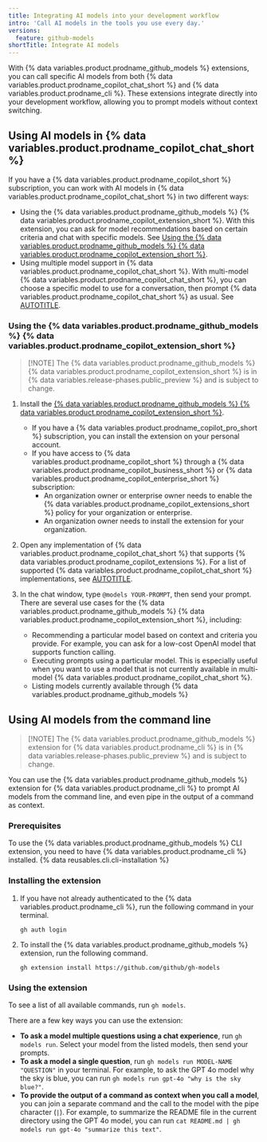 ```yaml
---
title: Integrating AI models into your development workflow
intro: 'Call AI models in the tools you use every day.'
versions:
  feature: github-models
shortTitle: Integrate AI models
---
```


With {% data variables.product.prodname_github_models %} extensions, you can call specific AI models from both {% data variables.product.prodname_copilot_chat_short %} and {% data variables.product.prodname_cli %}. These extensions integrate directly into your development workflow, allowing you to prompt models without context switching.

## Using AI models in {% data variables.product.prodname_copilot_chat_short %}

If you have a {% data variables.product.prodname_copilot_short %} subscription, you can work with AI models in {% data variables.product.prodname_copilot_chat_short %} in two different ways:
* Using the {% data variables.product.prodname_github_models %} {% data variables.product.prodname_copilot_extension_short %}. With this extension, you can ask for model recommendations based on certain criteria and chat with specific models. See [Using the {% data variables.product.prodname_github_models %} {% data variables.product.prodname_copilot_extension_short %}](#using-the-github-models-copilot-extension).
* Using multiple model support in {% data variables.product.prodname_copilot_chat_short %}. With multi-model {% data variables.product.prodname_copilot_chat_short %}, you can choose a specific model to use for a conversation, then prompt {% data variables.product.prodname_copilot_chat_short %} as usual. See [AUTOTITLE](/copilot/using-github-copilot/ai-models/changing-the-ai-model-for-copilot-chat).

### Using the {% data variables.product.prodname_github_models %} {% data variables.product.prodname_copilot_extension_short %}

> [!NOTE] The {% data variables.product.prodname_github_models %} {% data variables.product.prodname_copilot_extension_short %} is in {% data variables.release-phases.public_preview %} and is subject to change.

1. Install the [{% data variables.product.prodname_github_models %} {% data variables.product.prodname_copilot_extension_short %}](https://github.com/marketplace/models-github).
     * If you have a {% data variables.product.prodname_copilot_pro_short %} subscription, you can install the extension on your personal account.
     * If you have access to {% data variables.product.prodname_copilot_short %} through a {% data variables.product.prodname_copilot_business_short %} or {% data variables.product.prodname_copilot_enterprise_short %} subscription:
       * An organization owner or enterprise owner needs to enable the {% data variables.product.prodname_copilot_extensions_short %} policy for your organization or enterprise.
       * An organization owner needs to install the extension for your organization.

1. Open any implementation of {% data variables.product.prodname_copilot_chat_short %} that supports {% data variables.product.prodname_copilot_extensions %}. For a list of supported {% data variables.product.prodname_copilot_chat_short %} implementations, see [AUTOTITLE](/copilot/using-github-copilot/using-extensions-to-integrate-external-tools-with-copilot-chat#supported-clients-and-ides).
1. In the chat window, type `@models YOUR-PROMPT`, then send your prompt. There are several use cases for the {% data variables.product.prodname_github_models %} {% data variables.product.prodname_copilot_extension_short %}, including:
    * Recommending a particular model based on context and criteria you provide. For example, you can ask for a low-cost OpenAI model that supports function calling.
    * Executing prompts using a particular model. This is especially useful when you want to use a model that is not currently available in multi-model {% data variables.product.prodname_copilot_chat_short %}.
    * Listing models currently available through {% data variables.product.prodname_github_models %}

## Using AI models from the command line

> [!NOTE] The {% data variables.product.prodname_github_models %} extension for {% data variables.product.prodname_cli %} is in {% data variables.release-phases.public_preview %} and is subject to change.

You can use the {% data variables.product.prodname_github_models %} extension for {% data variables.product.prodname_cli %} to prompt AI models from the command line, and even pipe in the output of a command as context.

### Prerequisites

To use the {% data variables.product.prodname_github_models %} CLI extension, you need to have {% data variables.product.prodname_cli %} installed. {% data reusables.cli.cli-installation %}

### Installing the extension

1. If you have not already authenticated to the {% data variables.product.prodname_cli %}, run the following command in your terminal.

   ```shell copy
   gh auth login
   ```

1. To install the {% data variables.product.prodname_github_models %} extension, run the following command.

   ```shell copy
   gh extension install https://github.com/github/gh-models
   ```

### Using the extension

To see a list of all available commands, run `gh models`.

There are a few key ways you can use the extension:
   * **To ask a model multiple questions using a chat experience**, run `gh models run`. Select your model from the listed models, then send your prompts.
   * **To ask a model a single question**, run `gh models run MODEL-NAME "QUESTION"` in your terminal. For example, to ask the GPT 4o model why the sky is blue, you can run `gh models run gpt-4o "why is the sky blue?"`.
   * **To provide the output of a command as context when you call a model**, you can join a separate command and the call to the model with the pipe character (`|`). For example, to summarize the README file in the current directory using the GPT 4o model, you can run `cat README.md | gh models run gpt-4o "summarize this text"`.
